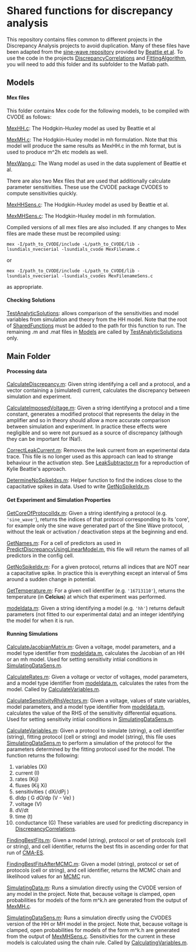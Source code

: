 # Shared functions for discrepancy analysis

This repository contains files common to different projects in the Discrepancy Analysis projects to avoid duplication. Many of these files have been adapted from the [sine-wave repository](https://github.com/mirams/sine-wave) provided by [Beattie et al](https://physoc.onlinelibrary.wiley.com/doi/abs/10.1113/JP275733). To use the code in the projects [DiscrepancyCorrelations](https://github.com/JohnWalmsley/DiscrepancyCorrelations) and [FittingAlgorithm](https://github.com/JohnWalmsley/FittingAlgorithm), you will need to add this folder and its subfolder to the Matlab path.

## Models


#### Mex files

This folder contains Mex code for the following models, to be compiled with CVODE as follows:

[MexHH.c](Models/MexHH.c): The Hodgkin-Huxley model as used by Beattie et al

[MexMH.c](Models/MexMH.c): The Hodgkin-Huxley model in mh formulation. Note that this model will produce the same results as MexHH.c in the mh format, but is used to produce m^2h etc models as well.

[MexWang.c](Models/MexWang.c): The Wang model as used in the data supplement of Beattie et al.

There are also two Mex files that are used that additionally calculate parameter sensitivities. These use the CVODE package CVODES to compute sensitivities quickly.

[MexHHSens.c](Models/MexHHSens.c): The Hodgkin-Huxley model as used by Beattie et al.

[MexMHSens.c](Models/MexMHSens.c): The Hodgkin-Huxley model in mh formulation.

Compiled versions of all mex files are also included. If any changes to Mex files are made these must be recompiled using:

`mex -I/path_to_CVODE/include -L/path_to_CVODE/lib -lsundials_nvecserial -lsundials_cvode MexFilename.c`

or

`mex -I/path_to_CVODE/include -L/path_to_CVODE/lib -lsundials_nvecserial -lsundials_cvodes MexFilenameSens.c`

as appropriate.


#### Checking Solutions

[TestAnalyticSolutions](Models/TestAnalyticSolutions.m): allows comparison of the sensitivities and model variables from simulation and theory from the HH model. Note that the root of [SharedFunctions](https://github.com/JohnWalmsley/SharedFunctions) must be added to the path for this function to run. The remaining .m and .mat files in [Models](Models/) are called by [TestAnalyticSolutions](Models/TestAnalyticSolutions.m) only.


## Main Folder

#### Processing data

[CalculateDiscrepancy.m](CalculateDiscrepancy.m): Given string identifying a cell and a protocol, and a vector containing a (simulated) current, calculates the discrepancy between simulation and experiment.

[CalculateImposedVoltage.m](CalculateImposedVoltage.m): Given a string identifying a protocol and a time constant, generates a modified protocol that represents the delay in the amplifier and so in theory should allow a more accurate comparison between simulation and experiment. In practice these effects were negligible and so were not pursued as a source of discrepancy (although they can  be important for INa!).

[CorrectLeakCurrent.m](CorrectLeakCurrent.m): Removes the leak current from an experimental data trace. This file is no longer used as this approach can lead to strange behaviour in the activation step. See [LeakSubtractor.m](https://github.com/JohnWalmsley/Kylie-Sine-Wave-Data/blob/master/LeakSubtractor.m) for a reproduction of Kylie Beattie's approach.

[DetermineNoSpikeIdxs.m](DetermineNoSpikeIdxs.m): Helper function to find the indices close to the capacitative spikes in data. Used to write [GetNoSpikeIdx.m](GetNoSpikeIdx.m).

#### Get Experiment and Simulation Properties

[GetCoreOfProtocolIdx.m](GetCoreOfProtocolIdx.m): Given a string identifying a protocol (e.g. `'sine_wave'`), returns the indices of that protocol corresponding to its 'core', for example only the sine wave generated part of the Sine Wave protocol, without the leak or activation / deactivation steps at the beginning and end.

[GetNames.m](GetNames.m): For a cell of predictors as used in [PredictDiscrepancyUsingLinearModel.m](https://github.com/JohnWalmsley/DiscrepancyCorrelations/blob/master/Code/PredictDiscrepancyUsingLinearModel.m), this file will return the names of all predictors in the config cell.

[GetNoSpikeIdx.m](GetNoSpikeIdx.m): For a given protocol, returns all indices that are NOT near a capacitative spike. In practice this is everything except an interval of 5ms around a sudden change in potential.

[GetTemperature.m](GetTemperature.m): For a given cell identifier (e.g. `'16713110'`), returns the temperature (in **Celcius**) at which that experiment was performed.

[modeldata.m](modeldata.m): Given a string identifying a model (e.g. `'hh'`) returns default parameters (not fitted to our experimental data) and an integer identifying the model for when it is run.

#### Running Simulations

[CalculateJacobianMatrix.m](CalculatingJacobianMatrix.m): Given a voltage, model parameters, and a model type identifier from [modeldata.m](modeldata.m), calculates the Jacobian of an HH or an mh model. Used for setting sensitivity intiial conditions in [SimulatingDataSens.m](SimulatingDataSens.m).

[CalculateRates.m](CalculatingRates.m): Given a voltage or vector of voltages, model parameters, and a model type identifier from [modeldata.m](modeldata.m), calculates the rates from the model. Called by [CalculateVariables.m](CalculateVariables.m).

[CalculateSensitivityRhsVectors.m](CalculateSensitivityRhsVectors.m): Given a voltage, values of state variables, model parameters, and a model type identifier from [modeldata.m](modeldata.m), calculates the value of the RHS of the sensitivity differential equations. Used for setting sensitivity intiial conditions in [SimulatingDataSens.m](SimulatingDataSens.m).

[CalculateVariables.m](CalculateVariables.m): Given a protocol to simulate (string), a cell identifier (string), fitting protocol (cell or string) and model (string), this file uses [SimulatingDataSens.m](SimulatingDataSens.m) to perform a simulation of the protocol for the parameters determined by the fitting protocol used for the model. The function returns the following:
1. variables (Xi)
1. current (I)
1. rates (Kij)
1. fluxes (Kij Xi)
1. sensitivities ( dXi/dPj )
1. dIdp ( G dO/dp (V - Ve) )
1. voltage (V)
1. dV/dt
1. time (t)
1. conductance (G)
These variables are used for predicting discrepancy in [DiscrepancyCorrelations](https://github.com/JohnWalmsley/DiscrepancyCorrelations/).

[FindingBestFits.m](FindingBestFits.m): Given a model (string), protocol or set of protocols (cell or string), and cell identifier, returns the best fits in ascending order for that run of [CMA-ES](https://github.com/JohnWalmsley/FittingAlgorithm/blob/master/Code/cmaes.m).

[FindingBestFitsAfterMCMC.m](FindingBestFitsAfterMCMC.m): Given a model (string), protocol or set of protocols (cell or string), and cell identifier, returns the MCMC chain and likelihood values for an [MCMC](https://github.com/JohnWalmsley/FittingAlgorithm/blob/master/Code/AdaptiveMCMCStartingBestCMAES.m) run.

[SimulatingData.m](SimulatingData.m): Runs a simulation directly using the CVODE version of any model in the project. Note that, because voltage is clamped, open probabilities for models of the form m^k.h are generated from the output of [MexMH.c](Models/MexMH.c).

[SimulatingDataSens.m](SimulatingDataSens.m): Runs a simulation directly using the CVODES version of the HH or MH model in the project. Note that, because voltage is clamped, open probabilities for models of the form m^k.h are generated from the output of [MexMHSens.c](Models/MexMHSens.c). Sensitivities for the current in these models is calculated using the chain rule. Called by [CalculatingVariables.m](CalculatingVariables.m).



